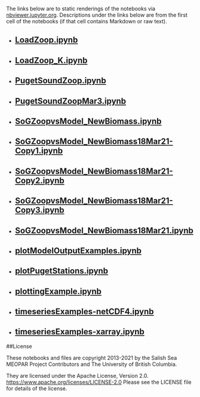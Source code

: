The links below are to static renderings of the notebooks via
[nbviewer.jupyter.org](https://nbviewer.jupyter.org/).
Descriptions under the links below are from the first cell of the notebooks
(if that cell contains Markdown or raw text).

* ## [LoadZoop.ipynb](https://nbviewer.jupyter.org/github/SalishSeaCast/analysis-elise-2/blob/master/notebooks/forKaryn/LoadZoop.ipynb)  
    
* ## [LoadZoop_K.ipynb](https://nbviewer.jupyter.org/github/SalishSeaCast/analysis-elise-2/blob/master/notebooks/forKaryn/LoadZoop_K.ipynb)  
    
* ## [PugetSoundZoop.ipynb](https://nbviewer.jupyter.org/github/SalishSeaCast/analysis-elise-2/blob/master/notebooks/forKaryn/PugetSoundZoop.ipynb)  
    
* ## [PugetSoundZoopMar3.ipynb](https://nbviewer.jupyter.org/github/SalishSeaCast/analysis-elise-2/blob/master/notebooks/forKaryn/PugetSoundZoopMar3.ipynb)  
    
* ## [SoGZoopvsModel_NewBiomass.ipynb](https://nbviewer.jupyter.org/github/SalishSeaCast/analysis-elise-2/blob/master/notebooks/forKaryn/SoGZoopvsModel_NewBiomass.ipynb)  
    
* ## [SoGZoopvsModel_NewBiomass18Mar21-Copy1.ipynb](https://nbviewer.jupyter.org/github/SalishSeaCast/analysis-elise-2/blob/master/notebooks/forKaryn/SoGZoopvsModel_NewBiomass18Mar21-Copy1.ipynb)  
    
* ## [SoGZoopvsModel_NewBiomass18Mar21-Copy2.ipynb](https://nbviewer.jupyter.org/github/SalishSeaCast/analysis-elise-2/blob/master/notebooks/forKaryn/SoGZoopvsModel_NewBiomass18Mar21-Copy2.ipynb)  
    
* ## [SoGZoopvsModel_NewBiomass18Mar21-Copy3.ipynb](https://nbviewer.jupyter.org/github/SalishSeaCast/analysis-elise-2/blob/master/notebooks/forKaryn/SoGZoopvsModel_NewBiomass18Mar21-Copy3.ipynb)  
    
* ## [SoGZoopvsModel_NewBiomass18Mar21.ipynb](https://nbviewer.jupyter.org/github/SalishSeaCast/analysis-elise-2/blob/master/notebooks/forKaryn/SoGZoopvsModel_NewBiomass18Mar21.ipynb)  
    
* ## [plotModelOutputExamples.ipynb](https://nbviewer.jupyter.org/github/SalishSeaCast/analysis-elise-2/blob/master/notebooks/forKaryn/plotModelOutputExamples.ipynb)  
    
* ## [plotPugetStations.ipynb](https://nbviewer.jupyter.org/github/SalishSeaCast/analysis-elise-2/blob/master/notebooks/forKaryn/plotPugetStations.ipynb)  
    
* ## [plottingExample.ipynb](https://nbviewer.jupyter.org/github/SalishSeaCast/analysis-elise-2/blob/master/notebooks/forKaryn/plottingExample.ipynb)  
    
* ## [timeseriesExamples-netCDF4.ipynb](https://nbviewer.jupyter.org/github/SalishSeaCast/analysis-elise-2/blob/master/notebooks/forKaryn/timeseriesExamples-netCDF4.ipynb)  
    
* ## [timeseriesExamples-xarray.ipynb](https://nbviewer.jupyter.org/github/SalishSeaCast/analysis-elise-2/blob/master/notebooks/forKaryn/timeseriesExamples-xarray.ipynb)  
    

##License

These notebooks and files are copyright 2013-2021
by the Salish Sea MEOPAR Project Contributors
and The University of British Columbia.

They are licensed under the Apache License, Version 2.0.
https://www.apache.org/licenses/LICENSE-2.0
Please see the LICENSE file for details of the license.
